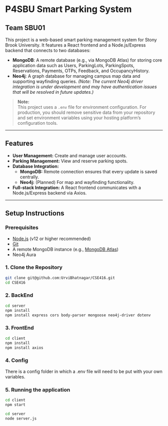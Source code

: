 # P4SBU Smart Parking System
## Team SBU01
This project is a web-based smart parking management system for Stony Brook University. It features a React frontend and a Node.js/Express backend that connects to two databases:
- **MongoDB**: A remote database (e.g., via MongoDB Atlas) for storing core application data such as Users, ParkingLots, ParkingSpots, Reservations, Payments, OTPs, Feedback, and OccupancyHistory.
- **Neo4j**: A graph database for managing campus map data and supporting wayfinding queries. *(Note: The current Neo4j driver integration is under development and may have authentication issues that will be resolved in future updates.)*

> **Note:**  
> This project uses a `.env` file for environment configuration. For production, you should remove sensitive data from your repository and set environment variables using your hosting platform’s configuration tools.

---




## Features

- **User Management:** Create and manage user accounts.
- **Parking Management:** View and reserve parking spots.
- **Database Integration:**  
  - **MongoDB:** Remote connection ensures that every update is saved centrally.  
  - **Neo4j:** (Planned) For map and wayfinding functionality.
- **Full-stack Integration:** A React frontend communicates with a Node.js/Express backend via Axios.

---


## Setup Instructions

### Prerequisites

- [Node.js](https://nodejs.org/) (v12 or higher recommended)
- [Git](https://git-scm.com/)
- A remote MongoDB instance (e.g., [MongoDB Atlas](https://www.mongodb.com/cloud/atlas))
- Neo4j Aura 

### 1. Clone the Repository
```bash
git clone git@github.com:UrviBhatnagar/CSE416.git
cd CSE416
```
### 2. BackEnd
```bash
cd server 
npm install
npm install express cors body-parser mongoose neo4j-driver dotenv
```
### 3. FrontEnd
```bash
cd client 
npm install
npm install axios
```
### 4. Config

There is a config folder in which a .env file will need to be put with your own variables.

### 5. Running the application
```bash
cd client 
npm start
```
```bash
cd server
node server.js
```




